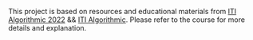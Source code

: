 This project is based on resources and educational materials from [ITI Algorithmic 2022](https://drive.google.com/drive/u/0/folders/163vUyJdwJJXJfQLC2MYjI-bCDIkVf50R) &&  [ITI Algorithmic](https://onedrive.live.com/?authkey=%21AHTXkSLAxjV%5FjpA&id=B65A41591FDE85C0%2110715&cid=B65A41591FDE85C0).
Please refer to the course for more details and explanation.
